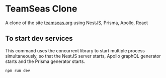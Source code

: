 # TeamSeas Clone

A clone of the site [teamseas.org](teamseas.org) using NestJS, Prisma, Apollo, React

## To start dev services

This command uses the concurrent library to start multiple process
simultaneously, so that the NestJS server starts, Apollo graphQL generator
starts and the Prisma generator starts.

```
npm run dev
```
